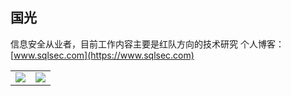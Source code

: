 <!--
**sqlsec/sqlsec** is a ✨ _special_ ✨ repository because its `README.md` (this file) appears on your GitHub profile.

Here are some ideas to get you started:

- 🔭 I’m currently working on ...
- 🌱 I’m currently learning ...
- 👯 I’m looking to collaborate on ...
- 🤔 I’m looking for help with ...
- 💬 Ask me about ...
- 📫 How to reach me: ...
- 😄 Pronouns: ...
- ⚡ Fun fact: ...
-->
## 国光

信息安全从业者，目前工作内容主要是红队方向的技术研究 
个人博客：[www.sqlsec.com](https://www.sqlsec.com)  

<table>
    <tr>
        <td ><center><img src="https://github-readme-stats.vercel.app/api?username=sqlsec" ></center></td>
        <td ><center><img src="https://github-readme-stats.vercel.app/api?username=sqlsec&show_icons=true&hide_border=true&theme=radical" ></center></td>
    </tr>
    </tr>
</table>
